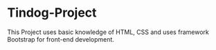 # Tindog-Project

This Project uses basic knowledge of HTML, CSS and uses framework Bootstrap for front-end development.


